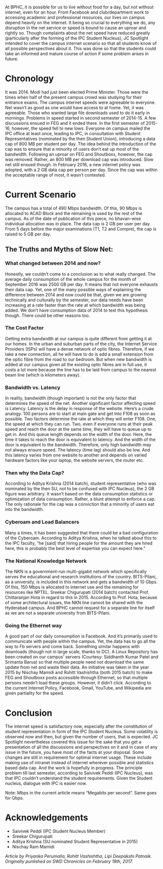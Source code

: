 <!-- TITLE: Internet Campus -->
<!-- SUBTITLE: A quick summary of Internet Campus -->

At BPHC, it is possible for us to live without food for a day, but not without internet, even for an hour. From Facebook and club/department work to accessing academic and professional resources, our lives on campus depend heavily on the internet. It being so crucial to everything we do, any disruption in the net service or speed is bound to cause an uproar and rightly so. Though complaints about the net speed have reduced greatly (particularly after the forming of the IPC Student Nucleus), JC Spotlight intended to cover the campus internet scenario so that all students know of all possible perspectives about it. This was done so that the students could take an informed and mature course of action if some problem arises in future.

# Chronology
It was 2014. Modi had just been elected Prime Minister. Those were the times when half of the present campus crowd was studying for their entrance exams. The campus internet speeds were agreeable to everyone. Net wasn’t as good as one would have access to at home. Yet, it was agreeable. Those who wanted large file downloads used to do it early in mornings. Problems in speed started in second semester of 2014-15. A few discussions ensued in FEG and it ended there. In the first semester of 2015-16, however, the speed fell to new lows. Everyone on campus mailed the IPC office at least once, leading to IPC, in consultation with Student Representatives (nominated by the then Student Union), introducing a data cap of 800 MB per student per day. The idea behind the introduction of the cap was to ensure that a minority of users don’t eat up most of the bandwidth. Following an uproar on FEG and Shoutboxx, however, the cap was removed. Rather, an 800 MB per download cap was introduced. Slow net still ensued though. In February 2016, a new internet policy was adopted, with a 2 GB data cap per person per day. Since the cap was within the acceptable range of most, it wasn’t contested.
# Current Scenario
The campus has a total of 490 Mbps bandwidth. Of this, 90 Mbps is allocated to ACAD Block and the remaining is used by the rest of the campus. As of the date of publication of this piece, no bhavan-wise individual allocation was in place. The data cap is 2 GB per user per day. From 5 days before the major examinations (T1, T2 and Compre), the cap is raised to 5 GB per day.

## The Truths and Myths of Slow Net:
### What changed between 2014 and now?
Honestly, we couldn’t come to a conclusion as to what really changed. The average daily consumption of the whole campus for the month of September 2016 was 2500 GB per day. It means that not everyone exhausts their data cap. Yet, one of the many possible ways of explaining the difference between 2014 and now could be that, given we are growing technically and culturally by the semester, our data needs have been increasing at a rate faster than the rate at which bandwidth was being added. We don’t have consumption data of 2014 to test this hypothesis though. There could be other reasons too.

### The Cost Factor
Getting extra bandwidth at our campus is quite different from getting it at our homes. In the urban and suburban parts of the city, the Internet Service Providers (ISPs) will have a dense network of optic fibres. Therefore, if we take a new connection, all he will have to do is add a small extension from the optic fibre from the road to our bedroom. But when new bandwidth is added at our campus given all the existing optic fibres are in full use, it costs a lot more because the line has to be laid from campus to the nearest beam line (which is kilometers away).

### Bandwidth vs. Latency
In reality, bandwidth (though important) is not the only factor that determines the speed of the net. Another significant factor affecting speed is Latency. Latency is the delay in response of the website. Here’s a crude analogy. 100 persons are to start at main gate and get into F108 as soon as possible. Two factors determine the rate at which they will enter F108. One, the speed at which they can run. Two, even if everyone runs at their peak speed and reach the door at the same time, they will have to queue up to get in. And this queue length depends on the width of the door. Here, the time it takes to reach the door is equivalent to latency. And the width of the door is equivalent to the bandwidth. Therefore, only high bandwidth may not always ensure speed. The latency (time lag) should also be low. And this latency varies from one website to another and depends on varied hardware factors like your laptop, the website servers, the router etc.

### Then why the Data Cap?
According to Aditya Krishna (2014 batch), student representative (who was nominated by the then SU, not to be confused with IPC Nucleus), the 2 GB figure was arbitrary. It wasn’t based on the data consumption statistics or optimization of data consumption. Rather, a blunt attempt to enforce a cap. The only rationale for the cap was a conviction that a minority of users eat into the bandwidth.

### Cyberoam and Load Balancers
Many a times, it has been suggested that there could be a bad configuration of the Cyberoam. According to Aditya Krishna, when he talked about this to the IPC faculty, “he [said] that hiring people for the amount they are hired here, this is probably the best level of expertise you can expect here.”

### The National Knowledge Network
The NKN is a government-run multi-gigabit network which specifically serves the educational and research institutions of the country. BITS-Pilani, as a university, is included in this network and gets a bandwidth of 10 Gbps. Of this, 150 Mbps is allocated to internet use and the remaining for resources like NPTEL. Sreekar Chigurupati (2014 batch) contacted Prof. Chittaranjan Hota in regard to this in 2015. According to Prof. Hota, because of some architectural issues, the NKN line cannot be shared with the Hyderabad campus. And BPHC cannot request for a separate line for itself as we are not a separate university from BITS-Pilani.

### Going the Ethernet way

A good part of our daily consumption is Facebook. And it’s primarily used to communicate with people within the campus. Yet, the data has to go all the way to Fb servers and come back. Something similar happens with downloads (though not in large scale, thanks to DC). A Linux Repository has been created on our campus’ servers (Courtesy: Siddhanth Kumar Patel and Srimanta Barua) so that multiple people need not download the same update from net and waste their data. An initiative was taken in the year 2015 by Nischay Mamidi and Rohitt Vashishtha (both 2015 batch) to make FEG and Shoutboxx posts accessible through Ethernet, so that multiple persons needn’t load these groups. However, it didn’t click. According to the current Internet Policy, Facebook, Gmail, YouTube, and Wikipedia are given partiality for the speed.
# Conclusion
The internet speed is satisfactory now, especially after the constitution of student representation in form of the IPC Student Nucleus. Some volatility is observed now and then, but given the number of users, that is expected. JC Spotlight nevertheless covered this issue for the sake that you get a presentation of all the discussions and perspectives on it and in case of any issue in the future, you have most of the facts at your disposal.
Some changes are still in requirement for optimal internet usage. These include making use of intranet instead of internet wherever possible and statistics based data cap. And the work is hopefully in progress. The principle problem till last semester, according to Saivivek Peddi (IPC Nucleus), was that IPC couldn’t understand the student requirements. Given the Student nucleus, dialogue with IPC is easier now.

Note: Mbps in the current article means “Megabits per second”. Same goes for Gbps.

# Acknowledgements
- Saivivek Peddi (IPC Student Nucleus Member)
- Sreekar Chigurupati
- Aditya Krishna (SU nominated Student Representative in 2015)
- Nischay Ram Mamidi

*Article by Priyanka Perumalla, Rohitt Vashishtha, Lipi Deepakshi Patnaik. Originally punlished on SWD Chronicles on February 18th, 2017.*